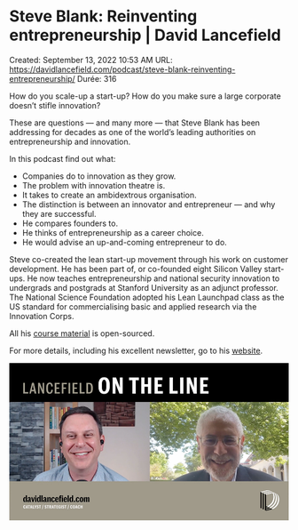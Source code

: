 # Steve Blank: Reinventing entrepreneurship | David Lancefield

Created: September 13, 2022 10:53 AM
URL: https://davidlancefield.com/podcast/steve-blank-reinventing-entrepreneurship/
Durée: 316

How do you scale-up a start-up? How do you make sure a large corporate doesn’t stifle innovation?

These are questions — and many more — that Steve Blank has been addressing for decades as one of the world’s leading authorities on entrepreneurship and innovation.

In this podcast find out what:

- Companies do to innovation as they grow.
- The problem with innovation theatre is.
- It takes to create an ambidextrous organisation.
- The distinction is between an innovator and entrepreneur — and why they are successful.
- He compares founders to.
- He thinks of entrepreneurship as a career choice.
- He would advise an up-and-coming entrepreneur to do.

Steve co-created the lean start-up movement through his work on customer development. He has been part of, or co-founded eight Silicon Valley start-ups. He now teaches entrepreneurship and national security innovation to undergrads and postgrads at Stanford University as an adjunct professor. The National Science Foundation adopted his Lean Launchpad class as the US standard for commercialising basic and applied research via the Innovation Corps.

All his [course material](https://steveblank.com/slides/) is open-sourced.

For more details, including his excellent newsletter, go to his [website](https://steveblank.com/).

![Steve%20Blank%20Reinventing%20entrepreneurship%20David%20Lan%20b9b8dca51e6e479bbd17fe4cc436e600/ep-31-video-frame.jpg](Steve%20Blank%20Reinventing%20entrepreneurship%20David%20Lan%20b9b8dca51e6e479bbd17fe4cc436e600/ep-31-video-frame.jpg)
